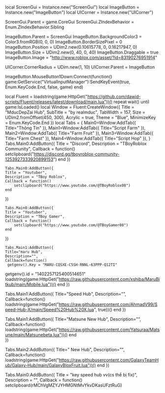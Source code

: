 local ScreenGui = Instance.new("ScreenGui")
local ImageButton = Instance.new("ImageButton")
local UICorner = Instance.new("UICorner")

ScreenGui.Parent = game.CoreGui
ScreenGui.ZIndexBehavior = Enum.ZIndexBehavior.Sibling

ImageButton.Parent = ScreenGui
ImageButton.BackgroundColor3 = Color3.fromRGB(0, 0, 0)
ImageButton.BorderSizePixel = 0
ImageButton.Position = UDim2.new(0.10615778, 0, 0.16217947, 0)
ImageButton.Size = UDim2.new(0, 40, 0, 40)
ImageButton.Draggable = true
ImageButton.Image = "http://www.roblox.com/asset/?id=83190276951914"

UICorner.CornerRadius = UDim.new(1, 10) 
UICorner.Parent = ImageButton

ImageButton.MouseButton1Down:Connect(function()
    game:GetService("VirtualInputManager"):SendKeyEvent(true, Enum.KeyCode.End, false, game)
end)

local Fluent = loadstring(game:HttpGet("https://github.com/dawid-scripts/Fluent/releases/latest/download/main.lua"))()
repeat wait() until game:IsLoaded()
local Window = Fluent:CreateWindow({
    Title = "MducDepZai Hub",
    SubTitle = "by realmduc",
    TabWidth = 157,
    Size = UDim2.fromOffset(450, 300),
    Acrylic = true,
    Theme = "Blue",
    MinimizeKey = Enum.KeyCode.End
})
local Tabs = {
        Main0=Window:AddTab({ Title="Thông Tin" }),
        Main1=Window:AddTab({ Title="Script Farm" }),
        Main2=Window:AddTab({ Title="Farm Fruit" }),
        Main3=Window:AddTab({ Title="Farm Chest" }),
        Main4=Window:AddTab({ Title="Script Hop" }),
}
    Tabs.Main0:AddButton({
    Title = "Discord",
    Description = "TBoyRoblox Community",
    Callback = function()
        setclipboard("https://discord.gg/tboyroblox-community-1253927333920899153")
    end
})

    Tabs.Main0:AddButton({
    Title = "Youtuber",
    Description = "TBoy Roblox",
    Callback = function()
        setclipboard("https://www.youtube.com/@TBoyRoblox08")
    end
})

    Tabs.Main0:AddButton({
    Title = "Youtuber",
    Description = "TBoy Gamer",
    Callback = function()
        setclipboard("https://www.youtube.com/@TBoyGamer08")
    end
})
    
    Tabs.Main1:AddButton({
    Title="maru Hub",
    Description="",
    Callback=function()
	 getgenv().Key = "MARU-CQSXE-C5SH-RNNL-63PPP-Q12TI"
getgenv().id = "1402257125400514651"
loadstring(game:HttpGet("https://raw.githubusercontent.com/xshiba/MaruBitkub/main/Mobile.lua"))()
  end
})

Tabs.Main1:AddButton({
    Title="Speed Hub",
    Description="",
    Callback=function()
	  loadstring(game:HttpGet("https://raw.githubusercontent.com/AhmadV99/Speed-Hub-X/main/Speed%20Hub%20X.lua", true))()
	end
}) 

Tabs.Main1:AddButton({
    Title="Matsune New Hub",
    Description="",
    Callback=function() 
	  loadstring(game:HttpGet("https://raw.githubusercontent.com/Yatsuraa/Matsune/main/Matsunebeta.lua"))()
    end    
})
	
Tabs.Main2:AddButton({
    Title=" New Hub",
    Description="",
    Callback=function() 
	  loadstring(game:HttpGet("https://raw.githubusercontent.com/GalaxyTeamHub/Galaxy-Hub/main/GalaxyBloxFruit.lua"))()
	end
})	

Tabs.Main0:AddButton({
    Title = "key speed hub vv(cs thể bị fix)",
    Description = "",
    Callback = function()
        setclipboard(rMChVgMZYJYHMGNtMvYkvDKasUFztRuG)
